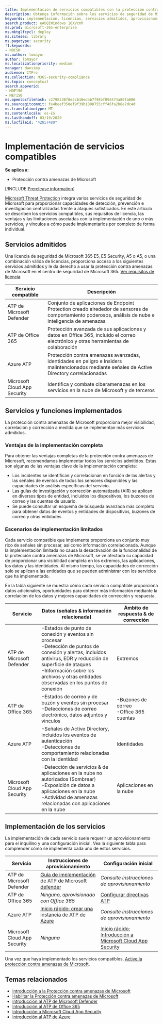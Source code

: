 ```yaml
---
title: Implementación de servicios compatibles con la protección contra amenazas de Microsoft
description: Obtenga información sobre los servicios de seguridad de Microsoft que se pueden integrar con la protección contra amenazas de Microsoft, sus requisitos de licencia y los procedimientos de implementación
keywords: implementación, licencias, servicios admitidos, aprovisionamiento, configuración de la protección contra amenazas de Microsoft, M365, elegibilidad de licencias, ATP de Microsoft defender, MDATP, Office 365 ATP, Azure ATP, Microsoft Cloud App Security, MCAS, protección contra amenazas avanzada, E5, A5, EMS
search.product: eADQiWindows 10XVcnh
ms.prod: microsoft-365-enterprise
ms.mktglfcycl: deploy
ms.sitesec: library
ms.pagetype: security
f1.keywords:
- NOCSH
ms.author: lomayor
author: lomayor
ms.localizationpriority: medium
manager: dansimp
audience: ITPro
ms.collection: M365-security-compliance
ms.topic: conceptual
search.appverid:
- MOE150
- MET150
ms.openlocfilehash: c2798238f0e3cb10edab7f98bf096474a80fa006
ms.sourcegitcommit: fe4beef350ef9f39b1098755cff46fa2b8e7dc4d
ms.translationtype: MT
ms.contentlocale: es-ES
ms.lasthandoff: 03/19/2020
ms.locfileid: "42857480"
---
```

# <a name="deploy-supported-services"></a>Implementación de servicios compatibles

**Se aplica a:**
- Protección contra amenazas de Microsoft

[!INCLUDE [Prerelease information](../includes/prerelease.md)]

[Microsoft Threat Protection](microsoft-threat-protection.md) integra varios servicios de seguridad de Microsoft para proporcionar capacidades de detección, prevención e investigación centralizadas frente a ataques sofisticados. En este artículo se describen los servicios compatibles, sus requisitos de licencia, las ventajas y las limitaciones asociadas con la implementación de uno o más servicios, y vínculos a cómo puede implementarlos por completo de forma individual.

## <a name="supported-services"></a>Servicios admitidos
Una licencia de seguridad de Microsoft 365 E5, E5 Security, A5 o A5, o una combinación válida de licencias, proporciona acceso a los siguientes servicios admitidos y le da derecho a usar la protección contra amenazas de Microsoft en el centro de seguridad de Microsoft 365. [Ver requisitos de licencia](prerequisites.md#licensing-requirements)

| Servicio compatible | Descripción |
| ------ | ------ |
| ATP de Microsoft Defender | Conjunto de aplicaciones de Endpoint Protection creado alrededor de sensores de comportamiento poderosos, análisis de nube e inteligencia de amenazas |
| ATP de Office 365 | Protección avanzada de sus aplicaciones y datos en Office 365, incluido el correo electrónico y otras herramientas de colaboración |
| Azure ATP | Protección contra amenazas avanzadas, identidades en peligro e Insiders malintencionados mediante señales de Active Directory correlacionadas |
| Microsoft Cloud App Security | Identifica y combate ciberamenazas en los servicios en la nube de Microsoft y de terceros |

## <a name="deployed-services-and-functionality"></a>Servicios y funciones implementados
La protección contra amenazas de Microsoft proporciona mejor visibilidad, correlación y corrección a medida que se implementan más servicios admitidos.

### <a name="benefits-of-full-deployment"></a>Ventajas de la implementación completa
Para obtener las ventajas completas de la protección contra amenazas de Microsoft, recomendamos implementar todos los servicios admitidos. Estas son algunas de las ventajas clave de la implementación completa:
- Los incidentes se identifican y correlacionan en función de las alertas y las señales de eventos de todos los sensores disponibles y las capacidades de análisis específicas del servicio.
- Las guías de investigación y corrección automatizada (AIR) se aplican en diversos tipos de entidad, incluidos los dispositivos, los buzones de correo y las cuentas de usuario.
- Se puede consultar un esquema de búsqueda avanzada más completo para obtener datos de eventos y entidades de dispositivos, buzones de correo y otras entidades.

### <a name="limited-deployment-scenarios"></a>Escenarios de implementación limitados
Cada servicio compatible que implemente proporciona un conjunto muy rico de señales sin procesar, así como información correlacionada. Aunque la implementación limitada no causa la desactivación de la funcionalidad de la protección contra amenazas de Microsoft, se ve afectada su capacidad de proporcionar una visibilidad completa en los extremos, las aplicaciones, los datos y las identidades. Al mismo tiempo, las capacidades de corrección solo se aplican a las entidades que se pueden administrar con los servicios que ha implementado.

En la tabla siguiente se muestra cómo cada servicio compatible proporciona datos adicionales, oportunidades para obtener más información mediante la correlación de los datos y mejores capacidades de corrección y respuesta.

| Servicio | Datos (señales & información relacionada) | Ámbito de respuesta & de corrección |
| ------ | ------ | ------ |
| ATP de Microsoft Defender | -Estados de punto de conexión y eventos sin procesar<br />-Detección de puntos de conexión y alertas, incluidos antivirus, EDR y reducción de superficie de ataques<br />-Información sobre los archivos y otras entidades observadas en los puntos de conexión | Extremos |
| ATP de Office 365 | -Estados de correo y de buzón y eventos sin procesar<br />-Detecciones de correo electrónico, datos adjuntos y vínculos | -Buzones de correo<br />-Office 365 cuentas |
| Azure ATP | -Señales de Active Directory, incluidos los eventos de autenticación<br />-Detecciones de comportamiento relacionadas con la identidad | Identidades |
| Microsoft Cloud App Security | -Detección de servicios & de aplicaciones en la nube no autorizados (Sombrear)<br />-Exposición de datos a aplicaciones en la nube<br />-Actividad de amenazas relacionadas con aplicaciones en la nube | Aplicaciones en la nube |

## <a name="deploy-the-services"></a>Implementación de los servicios
La implementación de cada servicio suele requerir un aprovisionamiento para el inquilino y una configuración inicial. Vea la siguiente tabla para comprender cómo se implementa cada uno de estos servicios.

| Servicio | Instrucciones de aprovisionamiento | Configuración inicial |
| ------ | ------ | ------ |
| ATP de Microsoft Defender | [Guía de implementación de ATP de Microsoft defender](https://docs.microsoft.com/windows/security/threat-protection/microsoft-defender-atp/deployment-phases) | *Consulte instrucciones de aprovisionamiento* |
| ATP de Office 365 | *Ninguno, aprovisionado con Office 365* | [Configurar directivas ATP](https://docs.microsoft.com/microsoft-365/security/office-365-security/office-365-atp#configure-atp-policies) |
| Azure ATP | [Inicio rápido: crear una instancia de ATP de Azure](https://docs.microsoft.com/azure-advanced-threat-protection/install-atp-step1) | *Consulte instrucciones de aprovisionamiento* |
| Microsoft Cloud App Security | *Ninguna* | [Inicio rápido: Introducción a Microsoft Cloud App Security](https://docs.microsoft.com/cloud-app-security/getting-started-with-cloud-app-security) |

Una vez que haya implementado los servicios compatibles, [Active la protección contra amenazas de Microsoft](mtp-enable.md).

## <a name="related-topics"></a>Temas relacionados

- [Introducción a la Protección contra amenazas de Microsoft](microsoft-threat-protection.md)
- [Habilitar la Protección contra amenazas de Microsoft](mtp-enable.md)
- [Introducción al ATP de Microsoft Defender](https://docs.microsoft.com/windows/security/threat-protection/microsoft-defender-atp/microsoft-defender-advanced-threat-protection)
- [Introducción al ATP de Office 365](../office-365-security/office-365-atp.md)
- [Introducción a Microsoft Cloud App Security](https://docs.microsoft.com/cloud-app-security/what-is-cloud-app-security)
- [Introducción al ATP de Azure](https://docs.microsoft.com/azure-advanced-threat-protection/what-is-atp)
